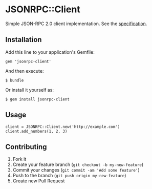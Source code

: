 # JSONRPC::Client

Simple JSON-RPC 2.0 client implementation. See the [specification](http://www.jsonrpc.org/specification).

## Installation

Add this line to your application's Gemfile:

    gem 'jsonrpc-client'

And then execute:

    $ bundle

Or install it yourself as:

    $ gem install jsonrpc-client

## Usage

```
client = JSONRPC::Client.new('http://example.com')
client.add_numbers(1, 2, 3)
```

## Contributing

1. Fork it
2. Create your feature branch (`git checkout -b my-new-feature`)
3. Commit your changes (`git commit -am 'Add some feature'`)
4. Push to the branch (`git push origin my-new-feature`)
5. Create new Pull Request
